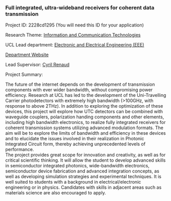 ### Full integrated, ultra-wideband receivers for coherent data transmission

Project ID: 2228cd1295
(You will need this ID for your application)

Research Theme: [Information and Communication Technologies](../themes/information-and-communication-technologies.md)

UCL Lead department: [Electronic and Electrical Engineering (EEE)](../departments/electronic-and-electrical-engineering.md)

[Department Website](https://www.ucl.ac.uk/electronic-electrical-engineering)

Lead Supervisor: [Cyril Renaud](https://profiles.ucl.ac.uk/10921)

Project Summary:

The future of the internet depends on the development of transmission components with ever wider bandwidth, without compromising power efficiency.  Research at UCL has led to the development of the Uni-Travelling Carrier photodetectors with extremely high bandwidth (>100GHz, with response to above 2THz).  In addition to exploring the optimization of these devices, this project will explore how UTC detectors can be combined with waveguide couplers, polarization handing components and other elements, including high bandwidth electronics, to realize fully integrated receivers for coherent transmission systems utilizing advanced modulation formats.  The aim will be to explore the limits of bandwidth and efficiency in these devices and to elucidate the issues involved in their realization in Photonic Integrated Circuit form, thereby achieving unprecedented levels of performance.  
The project provides great scope for innovation and creativity, as well as for critical scientific thinking.  It will allow the student to develop advanced skills in semiconductor integrated photonics, wide-bandwidth electronics, semiconductor device fabrication and advanced integration concepts, as well as developing simulation strategies and experimental techniques.  It is well suited to students with a background in electrical/electronic engineering or in physics.  Candidates with skills in adjacent areas such as materials science are also encouraged to apply.
